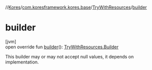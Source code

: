 //[Kores](../../../index.md)/[com.koresframework.kores.base](../index.md)/[TryWithResources](index.md)/[builder](builder.md)

# builder

[jvm]\
open override fun [builder](builder.md)(): [TryWithResources.Builder](-builder/index.md)

This builder may or may not accept null values, it depends on implementation.
